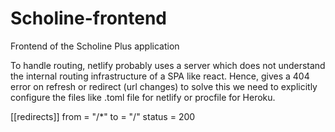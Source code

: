 # Scholine-frontend
Frontend of the Scholine Plus application

To handle routing, netlify probably uses a server which does not understand the internal routing infrastructure of a SPA like react. Hence, gives a 404 error on refresh or redirect (url changes) to solve this we need to explicitly configure the files like .toml file for netlify or procfile for Heroku.  



[[redirects]]
  from = "/*"
  to = "/"
  status = 200
